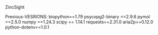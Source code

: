 ZincSight


Previous-VESRIONS:
    biopython==1.79
    psycopg2-binary ==2.9.6
    pymol ==2.5.0
    numpy ==1.24.3
    scipy == 1.14.1
    requests==2.31.0
    aria2p==0.12.0
    python-dotenv==1.0.1
